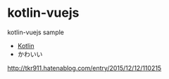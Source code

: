 # kotlin-vuejs
kotlin-vuejs sample

* [Kotlin](http://kotlinlang.org/)
 * かわいい

http://tkr911.hatenablog.com/entry/2015/12/12/110215
